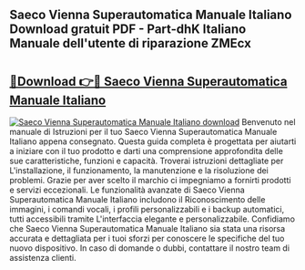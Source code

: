 ## Saeco Vienna Superautomatica Manuale Italiano Download gratuit PDF - Part-dhK Italiano Manuale dell'utente di riparazione ZMEcx

# <h2><a href="http://df91u1e.blite.top/?on=Saeco+Vienna+Superautomatica+Manuale+Italiano">🔗Download 👉🔴 Saeco Vienna Superautomatica Manuale Italiano</a></h2>

[![Saeco Vienna Superautomatica Manuale Italiano download](https://i.imgur.com/lujVjoI.png)](http://df91u1e.blite.top/?on=Saeco+Vienna+Superautomatica+Manuale+Italiano)
Benvenuto nel manuale di Istruzioni per il tuo Saeco Vienna Superautomatica Manuale Italiano appena consegnato. Questa guida completa è progettata per aiutarti a iniziare con il tuo prodotto e darti una comprensione approfondita delle sue caratteristiche, funzioni e capacità. Troverai istruzioni dettagliate per L'installazione, il funzionamento, la manutenzione e la risoluzione dei problemi. Grazie per aver scelto il marchio ci impegniamo a fornirti prodotti e servizi eccezionali. Le funzionalità avanzate di Saeco Vienna Superautomatica Manuale Italiano includono il Riconoscimento delle immagini, i comandi vocali, i profili personalizzabili e i backup automatici, tutti accessibili tramite L'interfaccia elegante e personalizzabile. Confidiamo che Saeco Vienna Superautomatica Manuale Italiano sia stata una risorsa accurata e dettagliata per i tuoi sforzi per conoscere le specifiche del tuo nuovo dispositivo. In caso di domande o dubbi, contattare il nostro team di assistenza clienti.
